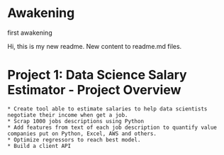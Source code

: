 # Awakening
first awakening

Hi, this is my new readme.
New content to readme.md files.

   # Project 1: Data Science Salary Estimator - Project Overview
    * Create tool able to estimate salaries to help data scientists negotiate their income when get a job.
    * Scrap 1000 jobs descriptions using Python
    * Add features from text of each job description to quantify value companies put on Python, Excel, AWS and others.
    * Optimize regressors to reach best model.
    * Build a client API 
